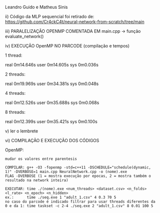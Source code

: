 Leandro Guido e Matheus Sinis

ii) Código da MLP sequencial foi retirado de: https://github.com/Cr4ckC4t/neural-network-from-scratch/tree/main

iii) PARALELIZAÇÃO OPENMP COMENTADA EM main.cpp -> função evaluate_network()

iv) EXECUÇÃO OpenMP NO PARCODE (compilação e tempos)

1 thread:

real    0m14.646s
user    0m14.605s
sys     0m0.036s

2 threads:

real    0m19.969s
user    0m34.381s
sys     0m0.048s

4 threads:

real    0m12.526s
user    0m35.688s
sys     0m0.068s


8 threads:

real    0m12.399s
user    0m35.421s
sys     0m0.100s

v) ler o lembrete

vi) COMPILAÇÃO E EXECUÇÃO DOS CÓDIGOS

OpenMP:

    mudar os valores entre parentesis

    COMPILAR: g++ -O3 -fopenmp -std=c++11 -DSCHEDULE="schedule(dynamic, 1)" -DVERBOSE=1 main.cpp NeuralNetwork.cpp -o (nome).exe
    FLAG -DVERBOSE (1 = mostra execução por epocas, 2 = mostra também o resultado na network inteira)

    EXECUTAR: time ./(nome).exe <num_threads> <dataset.csv> <n_folds> <l_rate> <n_epoch> <n_hidden>
    ex.:      time ./seq.exe 1 "adult_1.csv" 4 0.3 70 5
    no caso do parcode é indicado filtrar para usar threads diferentes da 0 e da 1: time taskset -c 2-4 ./seq.exe 2 "adult_1.csv" 8 0.01 100 5